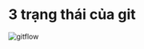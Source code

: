 # 3 trạng thái của git 
![gitflow](https://github.com/user-attachments/assets/91ec5591-ec66-4ea3-b840-80ea7ec3c88e)
